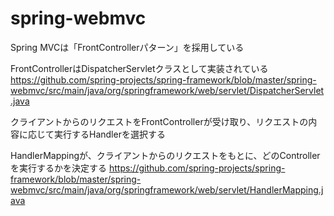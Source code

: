 # spring-webmvc

Spring MVCは「FrontControllerパターン」を採用している

FrontControllerはDispatcherServletクラスとして実装されている
https://github.com/spring-projects/spring-framework/blob/master/spring-webmvc/src/main/java/org/springframework/web/servlet/DispatcherServlet.java

クライアントからのリクエストをFrontControllerが受け取り、リクエストの内容に応じて実行するHandlerを選択する

HandlerMappingが、クライアントからのリクエストをもとに、どのControllerを実行するかを決定する
https://github.com/spring-projects/spring-framework/blob/master/spring-webmvc/src/main/java/org/springframework/web/servlet/HandlerMapping.java


